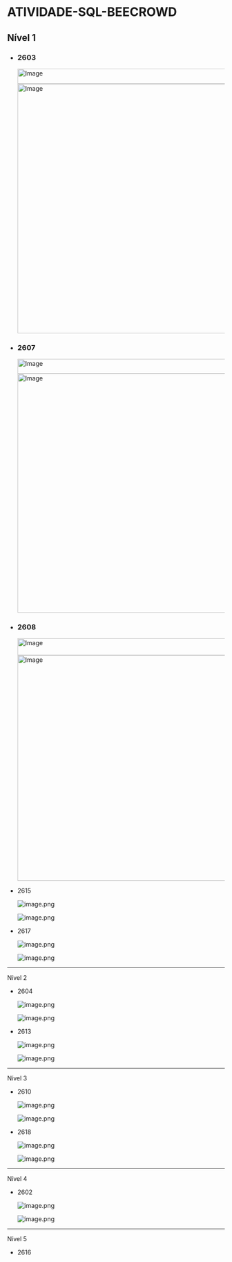 # ATIVIDADE-SQL-BEECROWD

## Nível 1

- ### 2603
    
    <img width="1074" height="35" alt="Image" src="https://github.com/user-attachments/assets/06fcb218-5d98-491d-a06f-d67fafe4d746" />
    
    <img width="1103" height="576" alt="Image" src="https://github.com/user-attachments/assets/c8714730-d8a4-4ed2-a302-903412d067bc" />
    
- ### 2607
    
    <img width="1078" height="34" alt="Image" src="https://github.com/user-attachments/assets/66bc9575-7e33-48c9-a2de-bff700fd1071" />
    
    <img width="1090" height="552" alt="Image" src="https://github.com/user-attachments/assets/a3aab5fb-e960-48d6-8a76-16ab43616fff" />
    
- ### 2608
    
    <img width="1081" height="39" alt="Image" src="https://github.com/user-attachments/assets/08e5c864-6e0d-450f-96ab-a76c32fddd69" />
    
    <img width="1106" height="521" alt="Image" src="https://github.com/user-attachments/assets/01da0965-f474-4ef9-8be8-72dcfd5ab5bc" />
    
- 2615
    
    ![image.png](attachment:aa0fe7b0-e068-4f69-9926-7ef29ed970b9:image.png)
    
    ![image.png](attachment:d3474479-0a1e-41b2-8eca-70e5a9ad9512:image.png)
    
- 2617
    
    ![image.png](attachment:c4a2734e-d629-47f9-9547-b5021d33752e:image.png)
    
    ![image.png](attachment:42835e65-9827-46eb-998f-867c2dc9ce7d:image.png)
    

---

Nível 2

- 2604
    
    ![image.png](attachment:097be61e-4675-4f6b-aef3-e0835318c734:image.png)
    
    ![image.png](attachment:3838ccf3-6185-4e78-b58e-e70bd1bf0c08:image.png)
    
- 2613
    
    ![image.png](attachment:fd839854-fcbd-4501-b930-729973ff6e66:image.png)
    
    ![image.png](attachment:937b9c0e-4d42-4662-b646-6220ec322302:image.png)
    

---

Nível 3

- 2610
    
    ![image.png](attachment:b5ee6f7f-60e1-4292-b1bb-1482fc5c351a:image.png)
    
    ![image.png](attachment:3b787ff3-664b-43ab-baca-46291fd9f98d:image.png)
    
- 2618
    
    ![image.png](attachment:56d6e110-6aa7-4e70-97cd-e01660379784:image.png)
    
    ![image.png](attachment:8416d4c0-4145-4434-9499-4a5cec79546e:image.png)
    

---

Nível 4

- 2602
    
    ![image.png](attachment:f35254c0-2aa6-4104-bc1b-c6681c078178:image.png)
    
    ![image.png](attachment:b7160674-3aa4-42df-a777-d93140a8058c:image.png)
    

---

Nível 5

- 2616
